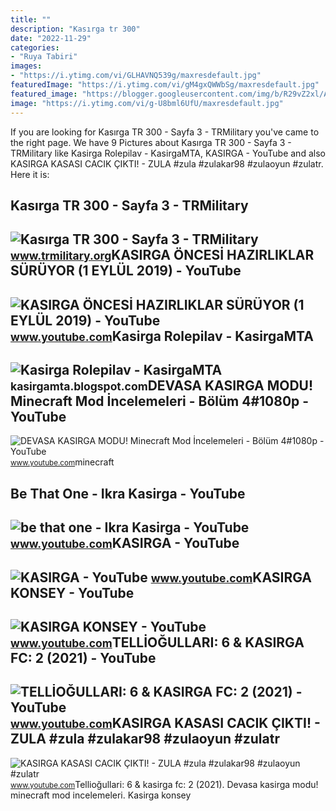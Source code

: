 ```yaml
---
title: ""
description: "Kasırga tr 300"
date: "2022-11-29"
categories:
- "Ruya Tabiri"
images:
- "https://i.ytimg.com/vi/GLHAVNQ539g/maxresdefault.jpg"
featuredImage: "https://i.ytimg.com/vi/gM4gxQWWbSg/maxresdefault.jpg"
featured_image: "https://blogger.googleusercontent.com/img/b/R29vZ2xl/AVvXsEipiDUeDqFPSmeiU5KbfEKAzOZ6XFx9XQh2UZ1SNF3IysdOWm1TB3JOvHM-SnX05c4vqyFb1eh6HZVNOoW_AdHaJ-e69G8EZvIgUZphm1tl3xf6ZslorvkGN4kJydthF04X_EyzkEeFm4JoGSL4RwtRV0FAgLzLiuoZmnZLGrTB9q-f4OKL3w0N9jzdXw/w1289-h811/kasirgagif.gif"
image: "https://i.ytimg.com/vi/g-U8bml6UfU/maxresdefault.jpg"
---
```


If you are looking for Kasırga TR 300 - Sayfa 3 - TRMilitary you've came to the right page. We have 9 Pictures about Kasırga TR 300 - Sayfa 3 - TRMilitary like Kasirga Rolepilav - KasirgaMTA, KASIRGA - YouTube and also KASIRGA KASASI CACIK ÇIKTI! - ZULA #zula #zulakar98 #zulaoyun #zulatr. Here it is:

Kasırga TR 300 - Sayfa 3 - TRMilitary
-------------------------------------

 ![Kasırga TR 300 - Sayfa 3 - TRMilitary](https://i.hizliresim.com/g2lNnO.png) <small>www.trmilitary.org</small>KASIRGA ÖNCESİ HAZIRLIKLAR SÜRÜYOR (1 EYLÜL 2019) - YouTube
-----------------------------------------------------------

 ![KASIRGA ÖNCESİ HAZIRLIKLAR SÜRÜYOR (1 EYLÜL 2019) - YouTube](https://i.ytimg.com/vi/LjJgmLMXS7g/maxresdefault.jpg) <small>www.youtube.com</small>Kasirga Rolepilav - KasirgaMTA
------------------------------

 ![Kasirga Rolepilav - KasirgaMTA](https://blogger.googleusercontent.com/img/b/R29vZ2xl/AVvXsEipiDUeDqFPSmeiU5KbfEKAzOZ6XFx9XQh2UZ1SNF3IysdOWm1TB3JOvHM-SnX05c4vqyFb1eh6HZVNOoW_AdHaJ-e69G8EZvIgUZphm1tl3xf6ZslorvkGN4kJydthF04X_EyzkEeFm4JoGSL4RwtRV0FAgLzLiuoZmnZLGrTB9q-f4OKL3w0N9jzdXw/w1289-h811/kasirgagif.gif) <small>kasirgamta.blogspot.com</small>DEVASA KASIRGA MODU! Minecraft Mod İncelemeleri - Bölüm 4#1080p - YouTube
-------------------------------------------------------------------------

 ![DEVASA KASIRGA MODU! Minecraft Mod İncelemeleri - Bölüm 4#1080p - YouTube](https://i.ytimg.com/vi/gM4gxQWWbSg/maxresdefault.jpg) <small>www.youtube.com</small>minecraft

Be That One - Ikra Kasirga - YouTube
------------------------------------

 ![be that one - Ikra Kasirga - YouTube](https://i.ytimg.com/vi/WlXQjl4xnqk/maxresdefault.jpg?sqp=-oaymwEmCIAKENAF8quKqQMa8AEB-AH-CYAC0AWKAgwIABABGE0gSyhlMA8=&rs=AOn4CLDJ5VS1iUTT6s-g-Zfpw3r-2AJ7XQ) <small>www.youtube.com</small>KASIRGA - YouTube
-----------------

 ![KASIRGA - YouTube](https://i.ytimg.com/vi/g-U8bml6UfU/maxresdefault.jpg) <small>www.youtube.com</small>KASIRGA KONSEY - YouTube
------------------------

 ![KASIRGA KONSEY - YouTube](https://i.ytimg.com/vi/FRgZhbLBn0g/maxresdefault.jpg) <small>www.youtube.com</small>TELLİOĞULLARI: 6 &amp; KASIRGA FC: 2 (2021) - YouTube
-----------------------------------------------------

 ![TELLİOĞULLARI: 6 & KASIRGA FC: 2 (2021) - YouTube](https://i.ytimg.com/vi/8dUwjuvxTgM/maxresdefault.jpg?sqp=-oaymwEmCIAKENAF8quKqQMa8AEB-AH-CYAC0AWKAgwIABABGFYgZSg9MA8=&rs=AOn4CLALH3smsL2AMYMZ69g7HJZDYTMlpA) <small>www.youtube.com</small>KASIRGA KASASI CACIK ÇIKTI! - ZULA #zula #zulakar98 #zulaoyun #zulatr
---------------------------------------------------------------------

 ![KASIRGA KASASI CACIK ÇIKTI! - ZULA #zula #zulakar98 #zulaoyun #zulatr](https://i.ytimg.com/vi/GLHAVNQ539g/maxresdefault.jpg) <small>www.youtube.com</small>Telli̇oğullari: 6 &amp; kasirga fc: 2 (2021). Devasa kasirga modu! minecraft mod i̇ncelemeleri. Kasirga konsey
